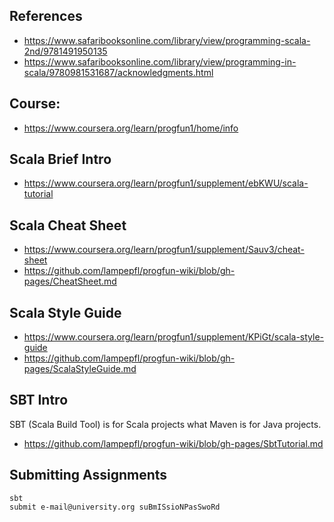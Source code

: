 ## References

* https://www.safaribooksonline.com/library/view/programming-scala-2nd/9781491950135
* https://www.safaribooksonline.com/library/view/programming-in-scala/9780981531687/acknowledgments.html

## Course:

* https://www.coursera.org/learn/progfun1/home/info

## Scala Brief Intro

* https://www.coursera.org/learn/progfun1/supplement/ebKWU/scala-tutorial

## Scala Cheat Sheet

* https://www.coursera.org/learn/progfun1/supplement/Sauv3/cheat-sheet
* https://github.com/lampepfl/progfun-wiki/blob/gh-pages/CheatSheet.md

## Scala Style Guide

* https://www.coursera.org/learn/progfun1/supplement/KPiGt/scala-style-guide
* https://github.com/lampepfl/progfun-wiki/blob/gh-pages/ScalaStyleGuide.md

## SBT Intro

SBT (Scala Build Tool) is for Scala projects what Maven is for Java projects.
* https://github.com/lampepfl/progfun-wiki/blob/gh-pages/SbtTutorial.md

## Submitting Assignments
```
sbt
submit e-mail@university.org suBmISsioNPasSwoRd
```